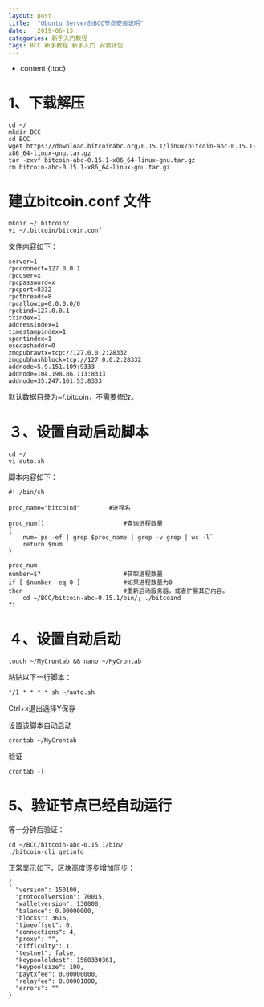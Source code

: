 ```yaml
---
layout: post
title:  "Ubuntu Server的BCC节点安装说明"
date:   2019-06-13
categories: 新手入门教程
tags: BCC 新手教程 新手入门 安装钱包
---
```


* content
{:toc}


# 1、下载解压
```
cd ~/
mkdir BCC
cd BCC
wget https://download.bitcoinabc.org/0.15.1/linux/bitcoin-abc-0.15.1-x86_64-linux-gnu.tar.gz
tar -zxvf bitcoin-abc-0.15.1-x86_64-linux-gnu.tar.gz
rm bitcoin-abc-0.15.1-x86_64-linux-gnu.tar.gz
```
# 建立bitcoin.conf 文件

```
mkdir ~/.bitcoin/
vi ~/.bitcoin/bitcoin.conf
```
文件内容如下：

```
server=1
rpcconnect=127.0.0.1
rpcuser=x
rpcpassword=x
rpcport=8332
rpcthreads=8
rpcallowip=0.0.0.0/0
rpcbind=127.0.0.1
txindex=1
addressindex=1
timestampindex=1
spentindex=1
usecashaddr=0
zmqpubrawtx=tcp://127.0.0.2:28332
zmqpubhashblock=tcp://127.0.0.2:28332
addnode=5.9.151.109:9333
addnode=104.198.86.113:8333
addnode=35.247.161.53:8333
```
默认数据目录为~/.bitcoin，不需要修改。

# ３、设置自动启动脚本

```
cd ~/
vi auto.sh
```
脚本内容如下：
```
#! /bin/sh    
    
proc_name="bitcoind"        #进程名
    
proc_num()                      #查询进程数量
{  
    num=`ps -ef | grep $proc_name | grep -v grep | wc -l`  
    return $num
}
 
proc_num    
number=$?                       #获取进程数量
if [ $number -eq 0 ]            #如果进程数量为0
then                            #重新启动服务器，或者扩展其它内容。
    cd ~/BCC/bitcoin-abc-0.15.1/bin/; ./bitcoind  
fi
```

# ４、设置自动启动

```
touch ~/MyCrontab && nano ~/MyCrontab
```
粘贴以下一行脚本：

```
*/1 * * * * sh ~/auto.sh
```

Ctrl+x退出选择Y保存

设置该脚本自动启动

```
crontab ~/MyCrontab
```

验证
```
crontab -l
```

# 5、验证节点已经自动运行

等一分钟后验证：

```
cd ~/BCC/bitcoin-abc-0.15.1/bin/
./bitcoin-cli getinfo
```
正常显示如下，区块高度逐步增加同步：

```
{
  "version": 150100,
  "protocolversion": 70015,
  "walletversion": 130000,
  "balance": 0.00000000,
  "blocks": 3616,
  "timeoffset": 0,
  "connections": 4,
  "proxy": "",
  "difficulty": 1,
  "testnet": false,
  "keypoololdest": 1560330361,
  "keypoolsize": 100,
  "paytxfee": 0.00000000,
  "relayfee": 0.00001000,
  "errors": ""
}
```